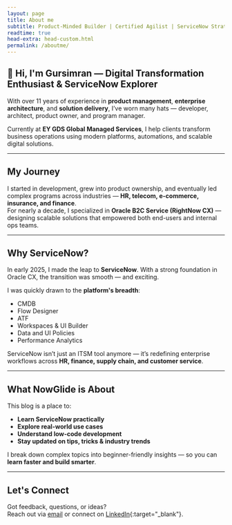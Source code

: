 ```yaml
---
layout: page
title: About me
subtitle: Product-Minded Builder | Certified Agilist | ServiceNow Strategist.
readtime: true
head-extra: head-custom.html
permalink: /aboutme/
---
```


## 👋 Hi, I'm Gursimran — Digital Transformation Enthusiast & ServiceNow Explorer

With over 11 years of experience in **product management**, **enterprise architecture**, and **solution delivery**, I’ve worn many hats — developer, architect, product owner, and program manager.

Currently at **EY GDS Global Managed Services**, I help clients transform business operations using modern platforms, automations, and scalable digital solutions.

---

## My Journey

I started in development, grew into product ownership, and eventually led complex programs across industries — **HR, telecom, e-commerce, insurance, and finance**.  
For nearly a decade, I specialized in **Oracle B2C Service (RightNow CX)** — designing scalable solutions that empowered both end-users and internal ops teams.

---

## Why ServiceNow?

In early 2025, I made the leap to **ServiceNow**. With a strong foundation in Oracle CX, the transition was smooth — and exciting.

I was quickly drawn to the **platform's breadth**:
- CMDB  
- Flow Designer  
- ATF  
- Workspaces & UI Builder  
- Data and UI Policies  
- Performance Analytics  

ServiceNow isn’t just an ITSM tool anymore — it’s redefining enterprise workflows across **HR, finance, supply chain, and customer service**.

---

## What NowGlide is About

This blog is a place to:
- **Learn ServiceNow practically**
- **Explore real-world use cases**
- **Understand low-code development**
- **Stay updated on tips, tricks & industry trends**

I break down complex topics into beginner-friendly insights — so you can **learn faster and build smarter**.

---

## Let's Connect

Got feedback, questions, or ideas?  
Reach out via [email](mailto:simranjazz@gmail.com) or connect on [LinkedIn](https://www.linkedin.com/in/simranjazz/){:target="\_blank"}.